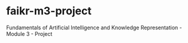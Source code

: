 # faikr-m3-project
Fundamentals of Artificial Intelligence and Knowledge Representation - Module 3 - Project
